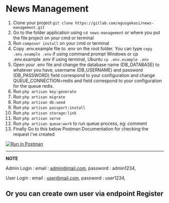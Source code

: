 # News Management

1. Clone your project ```git clone https://gitlab.com/agusgokasi/news-management.git```
2. Go to the folder application using ```cd news-management``` or where you put the file project on your cmd or terminal
3. Run ```composer install``` on your cmd or terminal
4. Copy .env.example file to .env on the root folder. You can type ```copy .env.example .env``` if using command prompt Windows or cp .env.example .env if using terminal, Ubuntu ```cp .env.example .env```
5. Open your .env file and change the database name (DB_DATABASE) to whatever you have, username (DB_USERNAME) and password (DB_PASSWORD) field correspond to your configuration and change QUEUE_CONNECTION=redis and field correspond to your configuration for the queue redis.
6. Run ```php artisan key:generate```
7. Run ```php artisan migrate```
8. Run ```php artisan db:seed```
9. Run ```php artisan passport:install```
10. Run ```php artisan storage:link```
11. Run ```php artisan serve```
12. Run ```php artisan queue:work``` to run queue process, eg: comment
14. Finally Go to this below Postman Documentation for checking the request i've created

[![Run in Postman](https://run.pstmn.io/button.svg)](https://app.getpostman.com/run-collection/14855183-516d07da-d8c2-4c14-acd4-d962b823aebc?action=collection%2Ffork&collection-url=entityId%3D14855183-516d07da-d8c2-4c14-acd4-d962b823aebc%26entityType%3Dcollection%26workspaceId%3Df1a62a9c-d06c-4187-a13e-8327c13bd33e)

---
**NOTE**

Admin Login :
    email : admin@mail.com,
    password : admin1234,

User Login :
    email : user@mail.com,
    password : user1234,

Or you can create own user via endpoint Register
---